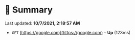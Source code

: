 # 📖 Summary
Last updated: **10/7/2021, 2:18:57 AM**

- `GET` [https://google.com](https://google.com) - **Up** (123ms)
